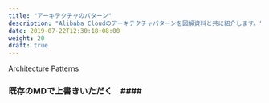 ```yaml
---
title: "アーキテクチャのパターン"
description: "Alibaba Cloudのアーキテクチャパターンを図解資料と共に紹介します。"
date: 2019-07-22T12:30:18+08:00
weight: 20
draft: true
---
```

Architecture Patterns
### 既存のMDで上書きいただく　####